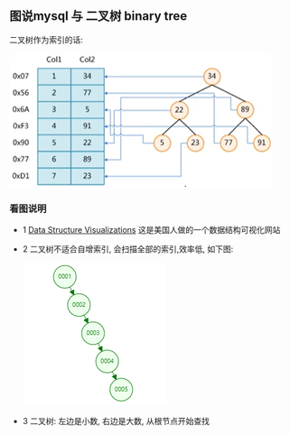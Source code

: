 ## 图说mysql 与 二叉树 binary tree

二叉树作为索引的话:

![binary tree](/pic/mysql/binary-tree.png)

### 看图说明

- 1 [Data Structure Visualizations](https://www.cs.usfca.edu/~galles/visualization/Algorithms.html) 这是美国人做的一个数据结构可视化网站
- 2 二叉树不适合自增索引, 会扫描全部的索引,效率低, 如下图:

    ![auto increment](/pic/mysql/binary-tree-auto-increment.png)

- 3 二叉树: 左边是小数, 右边是大数, 从根节点开始查找
